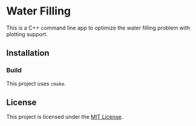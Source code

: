 # Water Filling
This is a C++ command line app to optimize the water filling problem with plotting support.

## Installation
### Build
This project uses `cmake`.

## License
This project is licensed under the [MIT License](LICENSE).

